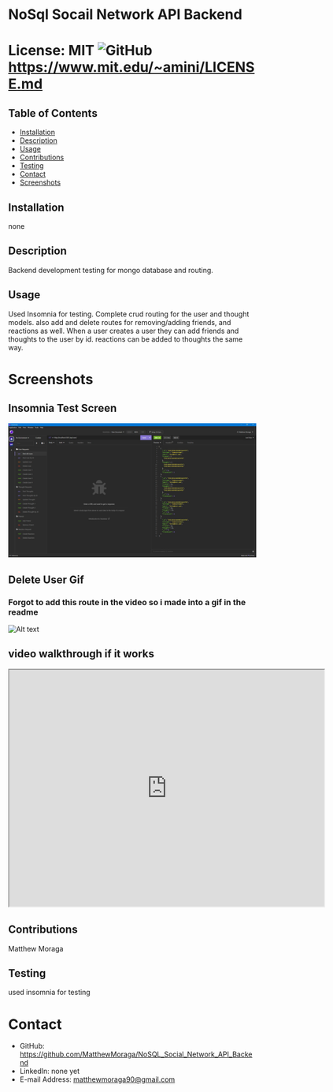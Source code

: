 

# NoSql Socail Network API Backend
# License: MIT ![GitHub](https://img.shields.io/github/license/MatthewMoraga/README_Generator) https://www.mit.edu/~amini/LICENSE.md 

## Table of Contents
* [Installation](#installation)
* [Description](#description)
* [Usage](#usage)
* [Contributions](#contributions)
* [Testing](#testing)
* [Contact](#contact)
* [Screenshots](#screenshots)

## Installation
none

## Description
Backend development testing for mongo database and routing.

## Usage
Used Insomnia for testing.
Complete crud routing for the user and thought models.
also add and delete routes for removing/adding friends, and reactions as well.
When a user creates a user they can add friends and thoughts to the user by id.
reactions can be added to thoughts the same way.

# Screenshots

## Insomnia Test Screen
![](assets\socialAPIBackend_findAllUsers.jpg)

## Delete User Gif
### Forgot to add this route in the video so i made into a gif in the readme
![Alt text](https://file%2B.vscode-resource.vscode-cdn.net/c%3A/Users/Dragon/Documents/Bootcamp/Homework/module_18_challenge/NoSQL_Social_Network_API_Backend/assets/NoSql%20Social%20Network%20API%20Backend%20Demo%20Delete%20User.gif?version%3D1683764389161)

## video walkthrough if it works
<iframe src="https://drive.google.com/file/d/14I8sQik8FcjcDPKucImuFdnB8nWasud9/preview" width="640" height="480"></iframe>

## Contributions
Matthew Moraga
## Testing
used insomnia for testing

# Contact
* GitHub: https://github.com/MatthewMoraga/NoSQL_Social_Network_API_Backend
* LinkedIn: none yet
* E-mail Address: matthewmoraga90@gmail.com